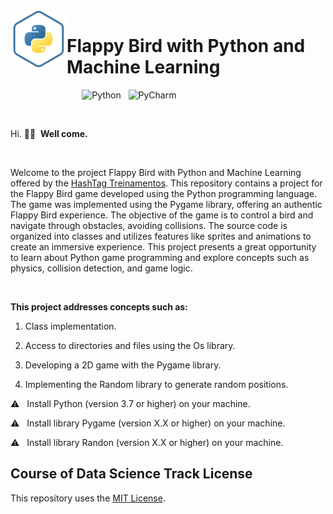 <br>

<img align="left" width="90" height="90" src="https://raw.githubusercontent.com/Ordep22/Course-of-data-science/c6dfd9bf6130a8dcd6b1a5cf8140c905b424f14e/Images/python.svg">
<p vertical-align="middle"><h1>Flappy Bird with Python and Machine Learning</h1></p>

&nbsp;&nbsp;&nbsp;&nbsp;&nbsp;&nbsp;&nbsp;&nbsp;&nbsp;&nbsp;&nbsp;&nbsp;&nbsp;&nbsp;&nbsp;&nbsp;&nbsp;&nbsp;&nbsp;&nbsp;&nbsp;&nbsp;&nbsp;&nbsp;&nbsp;&nbsp;
&nbsp;&nbsp;![Python](https://img.shields.io/badge/python-3670A0?style=for-the-badge&logo=python&logoColor=ffdd54)&nbsp;&nbsp;
![PyCharm](https://img.shields.io/badge/pycharm-143?style=for-the-badge&logo=pycharm&logoColor=black&color=black&labelColor=green)&nbsp;&nbsp;


<br>

Hi.&nbsp;👋🏻 &nbsp;**Well come.**&nbsp;

<br>

Welcome to the project Flappy Bird with Python and Machine Learning offered by the [HashTag Treinamentos]([https://www.hashtagtreinamentos.com/]). 
This repository contains a project for the Flappy Bird game developed using the Python programming language. The game was implemented using the Pygame library, offering an authentic Flappy Bird experience. The objective of the game is to control a bird and navigate through obstacles, avoiding collisions. The source code is organized into classes and utilizes features like sprites and animations to create an immersive experience. 
This project presents a great opportunity to learn about Python game programming and explore concepts such as physics, collision detection, and game logic.

<br>

**This project addresses concepts such as:**

1. Class implementation.

2. Access to directories and files using the Os library.

3. Developing a 2D game with the Pygame library.

4. Implementing the Random library to generate random positions.


⚠️ &nbsp;&nbsp;Install Python (version 3.7 or higher) on your machine.

⚠️ &nbsp;&nbsp;Install library Pygame (version X.X or higher) on your machine. 

⚠️ &nbsp;&nbsp;Install library Randon (version X.X or higher) on your machine. 

## Course of Data Science Track License

This repository uses the [MIT License](/LICENSE).
